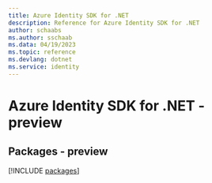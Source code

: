 ```yaml
---
title: Azure Identity SDK for .NET
description: Reference for Azure Identity SDK for .NET
author: schaabs
ms.author: sschaab
ms.data: 04/19/2023
ms.topic: reference
ms.devlang: dotnet
ms.service: identity
---
```

# Azure Identity SDK for .NET - preview
## Packages - preview
[!INCLUDE [packages](identity-index.md)]